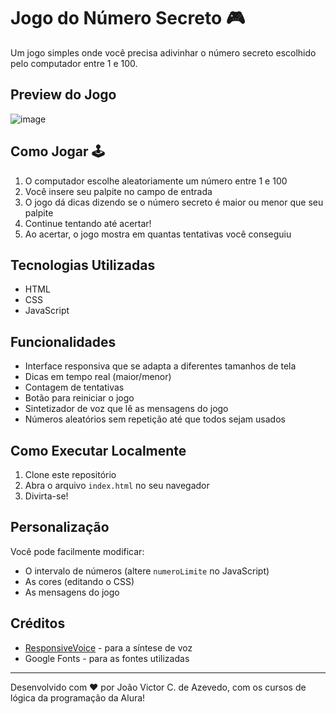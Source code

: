 # Jogo do Número Secreto 🎮

Um jogo simples onde você precisa adivinhar o número secreto escolhido pelo computador entre 1 e 100.

## Preview do Jogo
![image](https://github.com/user-attachments/assets/7ab23f36-819a-4ed3-992e-b428c8666b18) <!-- Se você tiver uma imagem de preview -->

## Como Jogar 🕹

1. O computador escolhe aleatoriamente um número entre 1 e 100
2. Você insere seu palpite no campo de entrada
3. O jogo dá dicas dizendo se o número secreto é maior ou menor que seu palpite
4. Continue tentando até acertar!
5. Ao acertar, o jogo mostra em quantas tentativas você conseguiu

## Tecnologias Utilizadas 

- HTML
- CSS
- JavaScript

## Funcionalidades 

- Interface responsiva que se adapta a diferentes tamanhos de tela
- Dicas em tempo real (maior/menor)
- Contagem de tentativas
- Botão para reiniciar o jogo
- Sintetizador de voz que lê as mensagens do jogo
- Números aleatórios sem repetição até que todos sejam usados

## Como Executar Localmente 

1. Clone este repositório
2. Abra o arquivo `index.html` no seu navegador
3. Divirta-se!

## Personalização 

Você pode facilmente modificar:
- O intervalo de números (altere `numeroLimite` no JavaScript)
- As cores (editando o CSS)
- As mensagens do jogo

## Créditos 

- [ResponsiveVoice](https://responsivevoice.org/) - para a síntese de voz
- Google Fonts - para as fontes utilizadas

---

Desenvolvido com ❤️ por João Victor C. de Azevedo, com os cursos de lógica da programação da Alura!
